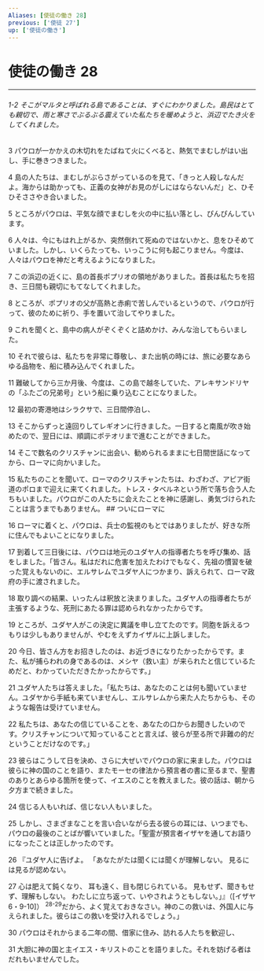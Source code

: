 ```yaml
---
Aliases: [使徒の働き 28]
previous: ['使徒 27']
up: ['使徒の働き']
---
```

# 使徒の働き 28

***
###### 1-2 そこがマルタと呼ばれる島であることは、すぐにわかりました。島民はとても親切で、雨と寒さでぶるぶる震えていた私たちを暖めようと、浜辺でたき火をしてくれました。 



3 
パウロが一かかえの木切れをたばねて火にくべると、熱気でまむしがはい出し、手に巻きつきました。 



4 
島の人たちは、まむしがぶらさがっているのを見て、「きっと人殺しなんだよ。海からは助かっても、正義の女神がお見のがしにはならないんだ」と、ひそひそささやき合いました。 



5 
ところがパウロは、平気な顔でまむしを火の中に払い落とし、ぴんぴんしています。 



6 
人々は、今にもはれ上がるか、突然倒れて死ぬのではないかと、息をひそめていました。しかし、いくらたっても、いっこうに何も起こりません。今度は、人々はパウロを神だと考えるようになりました。 



7 
この浜辺の近くに、島の首長ポプリオの領地がありました。首長は私たちを招き、三日間も親切にもてなしてくれました。 



8 
ところが、ポプリオの父が高熱と赤痢で苦しんでいるというので、パウロが行って、彼のために祈り、手を置いて治してやりました。 



9 
これを聞くと、島中の病人がぞくぞくと詰めかけ、みんな治してもらいました。 



10 
それで彼らは、私たちを非常に尊敬し、また出帆の時には、旅に必要なあらゆる品物を、船に積み込んでくれました。 



11 
難破してから三か月後、今度は、この島で越冬していた、アレキサンドリヤの「ふたごの兄弟号」という船に乗り込むことになりました。 



12 
最初の寄港地はシラクサで、三日間停泊し、 



13 
そこからずっと遠回りしてレギオンに行きました。一日すると南風が吹き始めたので、翌日には、順調にポテオリまで進むことができました。 



14 
そこで数名のクリスチャンに出会い、勧められるままに七日間世話になってから、ローマに向かいました。 



15 
私たちのことを聞いて、ローマのクリスチャンたちは、わざわざ、アピア街道のポロまで迎えに来てくれました。トレス・タベルネという所で落ち合う人たちもいました。パウロがこの人たちに会えたことを神に感謝し、勇気づけられたことは言うまでもありません。 ## ついにローマに 



16 
ローマに着くと、パウロは、兵士の監視のもとではありましたが、好きな所に住んでもよいことになりました。 



17 
到着して三日後には、パウロは地元のユダヤ人の指導者たちを呼び集め、話をしました。「皆さん。私はだれに危害を加えたわけでもなく、先祖の慣習を破った覚えもないのに、エルサレムでユダヤ人につかまり、訴えられて、ローマ政府の手に渡されました。 



18 
取り調べの結果、いったんは釈放と決まりました。ユダヤ人の指導者たちが主張するような、死刑にあたる罪は認められなかったからです。 



19 
ところが、ユダヤ人がこの決定に異議を申し立てたのです。同胞を訴えるつもりは少しもありませんが、やむをえずカイザルに上訴しました。 



20 
今日、皆さん方をお招きしたのは、お近づきになりたかったからです。また、私が捕らわれの身であるのは、メシヤ（救い主）が来られたと信じているためだと、わかっていただきたかったからです。」 



21 
ユダヤ人たちは答えました。「私たちは、あなたのことは何も聞いていません。ユダヤから手紙も来ていませんし、エルサレムから来た人たちからも、そのような報告は受けていません。 



22 
私たちは、あなたの信じていることを、あなたの口からお聞きしたいのです。クリスチャンについて知っていることと言えば、彼らが至る所で非難の的だということだけなのです。」 



23 
彼らはこうして日を決め、さらに大ぜいでパウロの家に来ました。パウロは彼らに神の国のことを語り、またモーセの律法から預言者の書に至るまで、聖書のありとあらゆる箇所を使って、イエスのことを教えました。彼の話は、朝から夕方まで続きました。 



24 
信じる人もいれば、信じない人もいました。 



25 
しかし、さまざまなことを言い合いながら去る彼らの耳には、いつまでも、パウロの最後のことばが響いていました。「聖霊が預言者イザヤを通してお語りになったことは正しかったのです。 



26 
『ユダヤ人に告げよ。 「あなたがたは聞くには聞くが理解しない。 見るには見るが認めない。 



27 
心は肥えて鈍くなり、 耳も遠く、目も閉じられている。 見もせず、聞きもせず、理解もしない。 わたしに立ち返って、いやされようともしない。」』（[イザヤ6・9-10]） <sup class="versenum">28-29</sup>だから、よく覚えておきなさい。神のこの救いは、外国人に与えられました。彼らはこの救いを受け入れるでしょう。」 



30 
パウロはそれからまる二年の間、借家に住み、訪れる人たちを歓迎し、 



31 
大胆に神の国と主イエス・キリストのことを語りました。それを妨げる者はだれもいませんでした。
